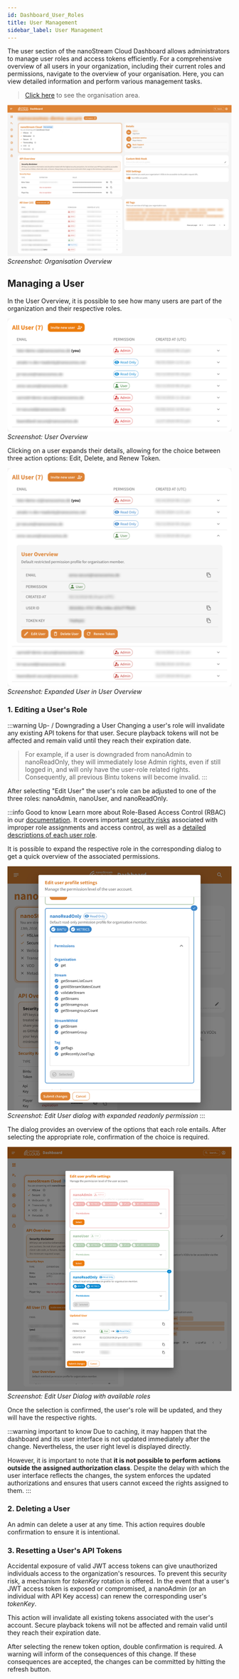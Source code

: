 ```yaml
---
id: Dashboard_User_Roles
title: User Management
sidebar_label: User Management
---
```


The user section of the nanoStream Cloud Dashboard allows administrators to manage user roles and access tokens efficiently. For a comprehensive overview of all users in your organization, including their current roles and permissions, navigate to the  overview of your organisation. Here, you can view detailed information and perform various management tasks.

> [Click here](https://dashboard.nanostream.cloud/organisation) to see the organisation area.

![orga.jpeg](../assets/cloud-frontend/cf-orga.jpg)
*Screenshot: Organisation Overview*


## Managing a User

In the User Overview, it is possible to see how many users are part of the organization and their respective roles.

![cf-all-users.jpeg](../assets/cloud-frontend/cf-all-users.jpg)
*Screenshot: User Overview*

Clicking on a user expands their details, allowing for the choice between three action options: Edit, Delete, and Renew Token.

![cf-user-expanded.jpeg](../assets/cloud-frontend/cf-user-expanded.jpg)
*Screenshot: Expanded User in User Overview*

### 1. Editing a User's Role

:::warning Up- / Downgrading a User
Changing a user's role will invalidate any existing API tokens for that user.
Secure playback tokens will not be affected and remain valid until they reach their expiration date.
> For example, if a user is downgraded from <span className="role role-admin">nanoAdmin</span> to <span className="role role-readonly">nanoReadOnly</span>, they will immediately lose Admin rights, even if still logged in, and will only have the user-role related rights. Consequently, all previous Bintu tokens will become invalid.
:::

After selecting "Edit User" the user's role can be adjusted to one of the three roles: <span className="role role-admin">nanoAdmin</span>, <span className="role role-user">nanoUser</span>, and <span className="role role-readonly">nanoReadOnly</span>.

:::info Good to know
Learn more about Role-Based Access Control (RBAC) in our [documentation](../cloud/user_roles.md). It covers important [security risks](../cloud/user_roles.md#security-risks) associated with improper role assignments and access control, as well as a [detailed descriptions of each user role](../cloud/user_roles.md#user-roles).

It is possible to expand the respective role in the corresponding dialog to get a quick overview of the associated permissions.

![cf-expanded-readonly.jpg](../assets/cloud-frontend/cf-expanded-readonly.jpg)
*Screenshot: Edit User dialog with expanded readonly permission*
:::

The dialog provides an overview of the options that each role entails. After selecting the appropriate role, confirmation of the choice is required.

![cf-edit-user.jpg](../assets/cloud-frontend/cf-edit-user.jpg)
*Screenshot: Edit User Dialog with available roles*

Once the selection is confirmed, the user's role will be updated, and they will have the respective rights.

:::warning important to know
Due to caching, it may happen that the dashboard and its user interface is not updated immediately after the change. Nevertheless, the user right level is displayed directly.

However, it is important to note that **it is not possible to perform actions outside the assigned authorization class**. Despite the delay with which the user interface reflects the changes, the system enforces the updated authorizations and ensures that users cannot exceed the rights assigned to them.
:::

### 2. Deleting a User

An admin can delete a user at any time. This action requires double confirmation to ensure it is intentional.


### 3. Resetting a User's API Tokens

Accidental exposure of valid JWT access tokens can give unauthorized individuals access to the organization's resources. To prevent this security risk, a mechanism for *tokenKey* rotation is offered. In the event that a user's JWT access token is exposed or compromised, a <span className="role role-admin">nanoAdmin</span> (or an individual with API Key access) can renew the corresponding user's *tokenKey*.

This action will invalidate all existing tokens associated with the user's account.
Secure playback tokens will not be affected and remain valid until they reach their expiration date.

After selecting the renew token option, double confirmation is required. A warning will inform of the consequences of this change. If these consequences are accepted, the changes can be committed by hitting the refresh button.
